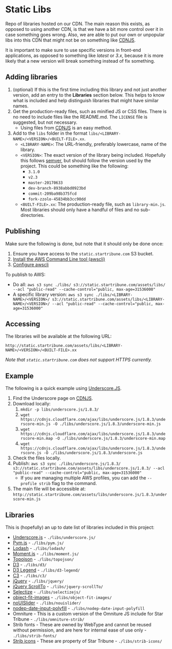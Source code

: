# Static Libs

Repo of libraries hosted on our CDN. The main reason this exists, as opposed to using another CDN, is that we have a bit more control over it in case something goes wrong. Also, we are able to put our own or unpopular libs into this CDN that might not be on something like [CDNJS](https://cdnjs.com/).

It is important to make sure to use specific versions in front-end applications, as opposed to something like _latest_ or _3.x_, because it is more likely that a new version will break something instead of fix something.

## Adding libraries

1. (optional) If this is the first time including this library and not just another version, add an entry to the **Libraries** section below. This helps to know what is included and help distinguish libraries that might have similar names.
1. Get the production-ready files, such as minified JS or CSS files. There is no need to include files like the README.md. The `LICENSE` file is suggested, but not necessary.
   - Using files from [CDNJS](https://cdnjs.com/) is an easy method.
1. Add to the `libs` folder in the format `libs/<LIBRARY-NAME>/<VERSION>/<BUILT-FILE>.xx`.
   - `<LIBRARY-NAME>`: The URL-friendly, preferably lowercase, name of the library.
   - `<VERSION>`: The exact version of the library being included. Hopefully this follows [semver](http://semver.org/), but should follow the version used by the project. This could be something like the following:
     - `3.1.0`
     - `v2.3`
     - `master-20170633`
     - `dev-branch-8938abbd0923bd`
     - `commit-209ba98b375fcd`
     - `fork-zzolo-45834bb3cc90dd`
   - `<BUILT-FILE>.xx`: The production-ready file, such as `library-min.js`. Most libraries should only have a handful of files and no sub-directories.

## Publishing

Make sure the following is done, but note that it should only be done once:

1. Ensure you have access to the `static.startribune.com` S3 bucket.
1. [Install the AWS Command Line tool (awscli)](http://docs.aws.amazon.com/cli/latest/userguide/installing.html)
1. [Configure awscli](http://docs.aws.amazon.com/cli/latest/userguide/cli-chap-getting-started.html)

To publish to AWS:

- Do all: `aws s3 sync ./libs/ s3://static.startribune.com/assets/libs/ --acl "public-read" --cache-control="public, max-age=31536000"`
- A specific library version: `aws s3 sync ./libs/<LIBRARY-NAME>/<VERSION>/ s3://static.startribune.com/assets/libs/<LIBRARY-NAME>/<VERSION>/ --acl "public-read" --cache-control="public, max-age=31536000"`

## Accessing

The libraries will be available at the following URL:

    http://static.startribune.com/assets/libs/<LIBRARY-NAME>/<VERSION>/<BUILT-FILE>.xx

_Note that `static.startribune.com` does not support HTTPS currently._

## Example

The following is a quick example using [Underscore.JS](http://underscorejs.org/).

1. Find the Underscore page on [CDNJS](https://cdnjs.com/libraries/underscore.js).
1. Download locally:
   1. `mkdir -p libs/underscore.js/1.8.3/`
   1. `wget https://cdnjs.cloudflare.com/ajax/libs/underscore.js/1.8.3/underscore-min.js -O ./libs/underscore.js/1.8.3/underscore-min.js`
   1. `wget https://cdnjs.cloudflare.com/ajax/libs/underscore.js/1.8.3/underscore-min.map -O ./libs/underscore.js/1.8.3/underscore-min.map`
   1. `wget https://cdnjs.cloudflare.com/ajax/libs/underscore.js/1.8.3/underscore.js -O ./libs/underscore.js/1.8.3/underscore.js`
1. Check the files locally.
1. Publish: `aws s3 sync ./libs/underscore.js/1.8.3/ s3://static.startribune.com/assets/libs/underscore.js/1.8.3/ --acl "public-read" --cache-control="public, max-age=31536000"`
   - If you are managing multiple AWS profiles, you can add the `--profile strib` flag to the command.
1. The main file will be accessible at: `http://static.startribune.com/assets/libs/underscore.js/1.8.3/underscore-min.js`

## Libraries

This is (hopefully) an up to date list of libraries included in this project:

- [Underscore.js](http://underscorejs.org/) - `./libs/underscore.js/`
- [Pym.js](http://blog.apps.npr.org/pym.js/) - `./libs/pym.js/`
- [Lodash](https://lodash.com/) - `./libs/lodash/`
- [Moment.js](https://momentjs.com/) - `./libs/moment.js/`
- [Topojson](https://github.com/topojson/topojson) - `./libs/topojson/`
- [D3](https://d3js.org/) - `./libs/d3/`
- [D3 Legend](http://d3-legend.susielu.com/) - `./libs/d3-legend/`
- [C3](https://c3js.org/) - `./libs/c3/`
- [jQuery](https://jquery.com/) - `./libs/jquery/`
- [jQuery ScrollTo](https://github.com/flesler/jquery.scrollTo) - `./libs/jquery-scrollTo/`
- [Selectize](https://selectize.github.io/selectize.js/) - `./libs/selectizejs/`
- [object-fit-images](https://www.npmjs.com/package/object-fit-images) - `./libs/object-fit-images/`
- [noUISlider](https://refreshless.com/nouislider/) - `./libs/nouislider/`
- [nodep-date-input-polyfill](https://www.npmjs.com/package/nodep-date-input-polyfill) - `./libs/nodep-date-input-polyfill`
- Omniture - This is a custom version of the Omniture JS include for Star Tribune - `./libs/omniture-strib/`
- Strib fonts - These are owned by WebType and cannot be reused without permission, and are here for internal ease of use only - `./libs/strib-fonts/`
- [Strib icons](https://striblab.github.io/strib-icons/) - These are property of Star Tribune - `./libs/strib-icons/`
